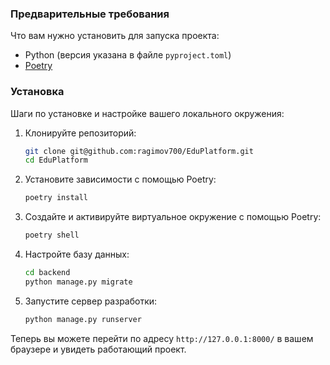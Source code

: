 ### Предварительные требования

Что вам нужно установить для запуска проекта:

- Python (версия указана в файле `pyproject.toml`)
- [Poetry](https://python-poetry.org/docs/#installation)

### Установка

Шаги по установке и настройке вашего локального окружения:

1. Клонируйте репозиторий:

    ```bash
    git clone git@github.com:ragimov700/EduPlatform.git
    cd EduPlatform
    ```

2. Установите зависимости с помощью Poetry:

    ```bash
    poetry install
    ```

3. Создайте и активируйте виртуальное окружение с помощью Poetry:

    ```bash
    poetry shell
    ```

4. Настройте базу данных:

    ```bash
    cd backend
    python manage.py migrate
    ```

5. Запустите сервер разработки:

    ```bash
    python manage.py runserver
    ```

Теперь вы можете перейти по адресу `http://127.0.0.1:8000/` в вашем браузере и увидеть работающий проект.
